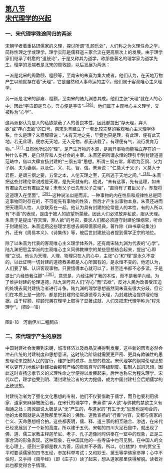 <?xml version='1.0' encoding='utf-8'?>
<html xmlns="http://www.w3.org/1999/xhtml">
  <head>
    <title>中国古代文化史（插图本）（上下）</title>
    <link href="page-template.xpgt" rel="stylesheet" type="application/vnd.adobe-page-template+xml"/>
    <meta http-equiv="Content-Type" content="text/html; charset=utf-8"/>
  <link href="../stylesheet.css" rel="stylesheet" type="text/css"/>
<link href="../page_styles.css" rel="stylesheet" type="text/css"/>
</head>
  <body class="calibre">
<div class="calibre1" id="chapter9">
<h2 class="left" id="sec56"><a class="calibre29" href="part0003.html#s56">第八节<br class="calibre27"/>宋代理学的兴起</a></h2>
<h3 class="left1">一、宋代理学殊途同归的两派</h3>
<p class="indent">宋朝学者着重钻研儒家的义理，探讨所谓“孔颜乐处”，人们称之为义理性命之学，简称性理之学或理学。理学实际是儒释道三家合流在更高层次上的发展。由于理学家们继承了韩愈的“道统论”，于是又称其为道学，称那些著名的理学家为道学先生。理学的发端者是北宋的周敦颐，以后发展为两派：</p>
<p class="indent">一派是北宋的周敦颐、程颐等，至南宋的朱熹为集大成者。他们认为，在天地万物产生以前就存在着“天理”，它是自然和人事命运的主宰。他们属于客观唯心主义理学。</p>
<p class="indent">另一派是北宋的邵雍、程颢，至南宋的陆九渊总其成。他们主张“天理”就在人的心中，因此“宇宙即是吾心，吾心便是宇宙”<sup class="calibre33"><a href="part0071.html#fn401" id="fnref401">［26］</a></sup>。他们属于主观唯心主义理学，又被称为“心学”。</p>
<p class="indent"><a id="page430"></a>这两派都认为是人的私欲蒙蔽了人的善良本性，因此都提出“存天理，弃人欲”或“存心去欲”的口号。南宋朱熹建立了一套比较完整的客观唯心主义理学体系。什么是理？朱熹解释说：“未有天地之先，毕竟也只是理，有此理，便有此天地。若无此理，便亦无天地，无人无物，都无该载了。有理便有气，流行发育万物。”<sup class="calibre33"><a href="part0071.html#fn402" id="fnref402">［27］</a></sup>显然他所说的“理”，是产生万物的本源，是离开事物而能独立存在的一种什么东西，是自然界和人类社会的主宰。朱熹还把所谓永恒的理引申到封建道德范畴中，借以大肆宣扬封建的“三纲五常”思想。所谓三纲五常，即君为臣纲、父为子纲、夫为妻纲，以及仁、义、礼、智、信。朱熹说：“仁莫大于父子，义莫大于君臣，是谓三纲之要，五常之本，人伦天理之至，无所逃于天地之间。”<sup class="calibre33"><a href="part0071.html#fn403" id="fnref403">［28］</a></sup>朱熹把这些封建伦常说成是天理，是先天就有的。他说，“未有这事，先有这理，如未有君臣先已有君臣之理；未有父子已先有父子之理”，“直待有了君臣父子，却旋将这道理入在里面”。<sup class="calibre33"><a href="part0071.html#fn404" id="fnref404">［29］</a></sup>这种说法似是而非。一种事物的内在性质和规律性总是同这事物同时存在的，不可能先有事物的性质，然后才产生出事物本身。朱熹还进而把天理同人性、人欲联系在一起。他认为具有封建的伦常是人的本性，有的人所以有“不善”的表现，是由于被人的欲望所蒙蔽。因此人们必须放弃私欲，服从天理。朱熹于是提出“存天理，弃人欲”的号召，要求人们都必须遵守封建伦理纲常，听命于封建统治。朱熹运用这些理学思想去阐释儒家经典，著作除《四书章句集注》外，还有《周易本义》、《诗集传》等，被后世封建统治者提到儒学正宗的地位。</p>
<p class="indent">除了以朱熹为代表的客观唯心主义理学体系外，还有南宋陆九渊为代表的“心学”。陆九渊把思孟学派的主观唯心主义同佛教禅宗的某些思想结合起来，提出“心即理”之说。他认为天理、人理、物理只在人的心中，主张“心”和“理”是永久不变的，以此证明一切封建的道德教条都是人心所固有的，是永恒不变的。他还认为，人们要了解、认识客观事物，只要悟得本心就可以了，甚至连书都不必多读。于是提出“六经皆我注脚”<sup class="calibre33"><a href="part0071.html#fn405" id="fnref405">［30］</a></sup>。意思是，六经注解了我的本性，而不是我学六经。为了维护封建的伦理道德，陆九渊号召人们“存心”而“去欲”，反对人民为改善受压迫的处境去同封建统治者进行斗争。陆九渊的理学思想虽然同朱熹有很大分歧，但它们在本质上是一致的，都是把封建的伦常道德尊为天理，为<a id="page431"></a>封建统治提供理论根据。由于程颢、程颐兄弟在理学上取得了显著成就，人们又把宋代理学称为“程朱理学”。（图9—18）</p>
<div class="image">
<p class="center"><img alt="" class="calibre210" src="../images/00604.jpeg"/></p>
<p class="caption">图9-18　河南伊川二程祠庙</p>
</div>
<h3 class="left1">二、宋代理学产生的原因</h3>
<p class="indent">中国封建社会发展到宋朝，城市经济以及商品交换得到发展，这些新的因素必然会冲击传统的封建制度和思想意识。这时统治阶级就需要更严密、更具有欺骗性的思想理论来控制人民的言行，维护旧的秩序、思想的稳定。宋代理学的纲常伦理思想可以更有力地维护封建社会那套严格的贵贱尊卑的等级制度、钳制人民的思想，因此这时宣扬忠孝节义的义理性命之学便得以发展起来，后世也称它为程朱理学。宋代以后，理学也受到明、清封建统治者的大力提倡，成为中国封建社会后期儒学的正统思想。</p>
<p class="indent">封建统治者为了强化文化思想的专制，他们不仅要借助于儒学，而且也要利用佛家、道家来麻醉被统治者。在宋代的理学中，朱熹讲“弃人欲”与佛教的禁欲主义有相通之处；周敦颐说太极是从“无”产生的，与道家的“有生于无”思想也是吻合的，他的太极图就是从道教那里学来的；佛教、道教宣扬的“行善”内容，又都与儒家的仁义、天命思想相合拍。这些都表明，儒、释、道三家的相<a id="page432"></a>互融合、渗透，在宋代已经发展到了一个新的高度。所以建于五代、宋朝的四川大足石窟中，就出现了佛、道、儒三家教主释迦牟尼、老子、孔子造像同时供奉在一窟中的现象，正是三家合流的形象表现。这种现象，在中国其他的一些寺庙中也可见到。在中国人的文化心理上，感到三家都是教人为善，因此并不矛盾。所以，《红楼梦》中的贾宝玉平时要读儒家的四书五经，参加科举考试；又和妙玉、黛玉等学佛家参禅；心中不快时，又手持《南华经》（即《庄子》）读了起来，想从道家那里获得解脱。读者对此也都觉得合乎情理。</p>
</div>
</body>
</html>
